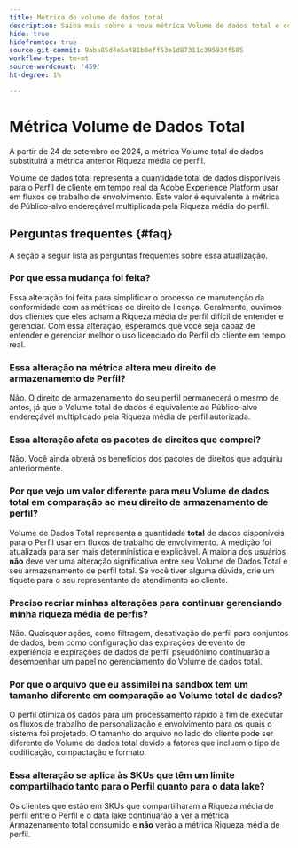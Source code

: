 ```yaml
---
title: Métrica de volume de dados total
description: Saiba mais sobre a nova métrica Volume de dados total e como ela substitui a métrica de riqueza média de perfil anterior.
hide: true
hidefromtoc: true
source-git-commit: 9aba85d4e5a481b0eff53e1d87311c395934f585
workflow-type: tm+mt
source-wordcount: '459'
ht-degree: 1%

---
```



# Métrica Volume de Dados Total

A partir de 24 de setembro de 2024, a métrica Volume total de dados substituirá a métrica anterior Riqueza média de perfil.

Volume de dados total representa a quantidade total de dados disponíveis para o Perfil de cliente em tempo real da Adobe Experience Platform usar em fluxos de trabalho de envolvimento. Este valor é equivalente à métrica de Público-alvo endereçável multiplicada pela Riqueza média do perfil.

## Perguntas frequentes {#faq}

A seção a seguir lista as perguntas frequentes sobre essa atualização.

### Por que essa mudança foi feita?

Essa alteração foi feita para simplificar o processo de manutenção da conformidade com as métricas de direito de licença. Geralmente, ouvimos dos clientes que eles acham a Riqueza média de perfil difícil de entender e gerenciar. Com essa alteração, esperamos que você seja capaz de entender e gerenciar melhor o uso licenciado do Perfil do cliente em tempo real.

### Essa alteração na métrica altera meu direito de armazenamento de Perfil?

Não. O direito de armazenamento do seu perfil permanecerá o mesmo de antes, já que o Volume total de dados é equivalente ao Público-alvo endereçável multiplicado pela Riqueza média de perfil autorizada.

### Essa alteração afeta os pacotes de direitos que comprei?

Não. Você ainda obterá os benefícios dos pacotes de direitos que adquiriu anteriormente.

### Por que vejo um valor diferente para meu Volume de dados total em comparação ao meu direito de armazenamento de perfil?

Volume de Dados Total representa a quantidade **total** de dados disponíveis para o Perfil usar em fluxos de trabalho de envolvimento. A medição foi atualizada para ser mais determinística e explicável. A maioria dos usuários **não** deve ver uma alteração significativa entre seu Volume de Dados Total e seu armazenamento de perfil total. Se você tiver alguma dúvida, crie um tíquete para o seu representante de atendimento ao cliente.

### Preciso recriar minhas alterações para continuar gerenciando minha riqueza média de perfis?

Não. Quaisquer ações, como filtragem, desativação do perfil para conjuntos de dados, bem como configuração das expirações de evento de experiência e expirações de dados de perfil pseudônimo continuarão a desempenhar um papel no gerenciamento do Volume de dados total.

### Por que o arquivo que eu assimilei na sandbox tem um tamanho diferente em comparação ao Volume total de dados?

O perfil otimiza os dados para um processamento rápido a fim de executar os fluxos de trabalho de personalização e envolvimento para os quais o sistema foi projetado. O tamanho do arquivo no lado do cliente pode ser diferente do Volume de dados total devido a fatores que incluem o tipo de codificação, compactação e formato.

### Essa alteração se aplica às SKUs que têm um limite compartilhado tanto para o Perfil quanto para o data lake?

Os clientes que estão em SKUs que compartilharam a Riqueza média de perfil entre o Perfil e o data lake continuarão a ver a métrica Armazenamento total consumido e **não** verão a métrica Riqueza média de perfil.
